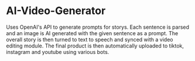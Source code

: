# AI-Video-Generator

Uses OpenAI's API to generate prompts for storys. Each sentence is parsed and an image is AI generated with the given sentence as a prompt.
The overall story is then turned to text to speech and synced with a video editing module. The final product is then automatically uploaded
to tiktok, instagram and youtube using various bots. 
